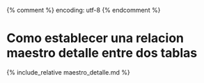 {% comment %} encoding: utf-8 {% endcomment %}

# Como establecer una relacion maestro detalle entre dos tablas

{% include_relative maestro_detalle.md %}


 
